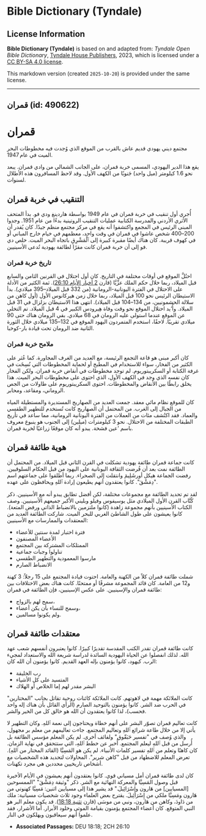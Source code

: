 # Bible Dictionary (Tyndale)

## License Information

**Bible Dictionary (Tyndale)** is based on and adapted from: _Tyndale Open Bible Dictionary_, [Tyndale House Publishers](https://tyndaleopenresources.com/), 2023, which is licensed under a [CC BY-SA 4.0 license](https://creativecommons.org/licenses/by-sa/4.0/legalcode.en).

This markdown version (created `2025-10-20`) is provided under the same license.



--------------------------------

## قمران (id: 490622)

قمران
=====

مجتمع ديني يهودي قديم عاش بالقرب من الموقع الذي وُجدت فيه مخطوطات البحر الميت في عام 1947\.

يقع هذا الدير اليهودي، المسمى خربة قمران، على الجانب الشمالي من وادي قمران. يبعد نحو 1\.6 كيلومتر (ميل واحد) جَنوبًا من الكهف الأول. وقد لاحظ المسافرون هذه الأطلال لسنوات.

التنقيب في خربة قمران
---------------------

أُجري أول تنقيب في خربة قمران في عام 1949 بواسطة هاردينغ ودي فو. بدأ المتحف الأثري الأردني والمدرسة الكتابية عمليات التنقيب الروتينية بدءًا من عام 1951\. وجدوا المبنى الرئيس في المجمع واكتشفوا أنه يقع في مركز مجتمع منظم جيدًا. كان يُقدر أن 200–400 شخص عاشوا في قمران في وقت واحد، معظمهم في خيام خارج المباني أو في كهوف قريبة. كان هناك أيضًا مقبرة كبيرة إلى ٱلْمَشْرِقِ باتجاه البحر الميت. خلص دي فو إلى أن خربة قمران كانت مقرًا لطائفة يهودية تُدعى الأسينيين.

### تاريخ خربة قمران

احتُلَّ الموقع في أوقات مختلفة في التاريخ. كان أول احتلال في القرنين الثامن والسابع قبل الميلاد، ربما خلال حكم الملك عزِّيَّا (قارن [2 أخبار الأيام 26:10](https://ref.ly/2Chr26:10)). ثمة الكثير من الأدلة على الاحتلال في الفترة اليونانية\-الرومانية (من 332 قبل الميلاد–395 ميلادي). بدأ الاستيطان الرئيس نحو 100 قبل الميلاد، ربما خلال زمن هيركانوس الأول (أول كاهن من سلالة الحشمونيين، من 134–104 قبل الميلاد). انتهى هذا الاستيطان بزلزال في 31 قبل الميلاد. وأُ‘يد احتلال الموقع نحو وقت وفاة هِيرودس الكبير في 4 قبل الميلاد. تم التخلي عن الموقع عندما استولى عليه الرومان في 68 ميلادي. بقي الرومان هناك حتى 90 ميلادي تقريبًا. لاحقًا، استخدم المتمردون اليهود الموقع في 132–135 ميلادي خلال الثورة الثانية ضد الرومان تحت قيادة بار\-كوخبا.

### ملامح خربة قمران

كان أكبر مبنى هو قاعة التجمع الرئيسة، مع العديد من الغرف المجاورة. كما عُثر على الكثير من الفخار، سواء للاستخدام في المطبخ أو لحماية المخطوطات التي نُسِخَت في غرفة الكتابة أو السكريبتوريوم. لم توجد مخطوطات في أنقاض خربة قمران. ولكن الفخار كان نفسه الذي وجد في الكهف الأول، الذي احتوى على مخطوطات البحر الميت. هذا يخلق رابطًا بين الأنقاض والمخطوطات. احتوى السكريبتوريوم على طاولات من الجص الروماني، ومقاعد، ومحابر.

كان للموقع نظام مائي معقد. جمعت العديد من الصهاريج المستديرة والمستطيلة المياه من الجبال إلى الغرب. من المحتمل أن الصهاريج كانت تُستخدم للتطهير الطقسي والعماد. فقد اكتُشف مئات من العملات من الفترة اليونانية الرومانية، مما ساعد في تأريخ الطبقات المختلفة من الاحتلال. نحو 3 كيلومترات (ميلين) إلى الجنوب هو ينبوع معروف باسم ‘عين فشخة. يبدو أنه كان موقعًا زراعيًا لخربة قمران.

هوية طائفة قمران
----------------

كانت جماعة قمران طائفة يهودية تشكلت في القرن الثاني قبل الميلاد. من المحتمل أن الطائفة نمت بعد أن فُرضت الثقافة اليونانية على اليهود من قبل الحكام السلوقيين. رفضت الجماعة هيكل أورشَلِيمَ وانتقلت إلى الصحراء. ربما أطلقوا على جماعتهم اسم "دِمَشْقَ". كانوا يعتقدون أنهم يطيعون إرادة ٱللهِ ويحافظون على عهده.

لقد تم تحديد الطائفة مع مجموعات مختلفة، لكن أفضل تطابق يبدو أنه مع الأسينيين. ذكر كُتَّاب القرن الأول الميلادي مثل يوسيفوس وفيلو وبليني الأكبر جميعهم الأسينيين. وصف الكتاب الأسينيين بأنهم مجموعة زاهدة (كانوا ملتزمين بالانضباط الذاتي ورفض المتعة). كانوا يعيشون على طول الشاطئ الغربي للبحر الميت. شاركت الطائفة العديد من المعتقدات والممارسات مع الأسينيين:

* فترة اختبار لمدة سنتين للأعضاء
* الأعضاء المصنفون
* الممتلكات المشتركة بين المجتمع
* تناولوا وجبات جماعية
* مارسوا المعمودية والتطهير الطقسي
* الانضباط الصارم

شملت طائفة قمران كلاً من الكهنة والعامة. احتوت قيادة المجتمع على 15 رجلاً: 3 كهنة و12 من العامة. كان قائد المجموعة مشرفًا أو ممتحنًا. كانت هناك بعض الاختلافات بين طائفة قمران والإسينيين. على عكس الإسينيين، فإن الطائفة في قمران:

* سمح لهم بالزواج،
* وسمح للنساء بأن يكن أعضاء،
* ولم يكونوا مسالمين.

معتقدات طائفة قمران
-------------------

كانت طائفة قمران تقدر الكتب المقدسة تقديرًا كبيرًا. كانوا يعتبرون أنفسهم شعب عهد الله. لذلك انفصلوا عن الحياة اليهودية السائدة لدراسة شريعة الله والاستعداد لمجيء الرب. كيهود، كانوا يؤمنون بإله العهد القديم. كانوا يؤمنون أن الله كان:

* رب الخليقة
* المتسيد على كل الأشياء
* البشر مقدر لهم إما الخلاص أو الهلاك

كانت الملائكة مهمة في لاهوتهم. كانت الملائكة كائنات روحية تقاتل بجانب "المختارين" في الحرب ضد الشر. كانوا يؤمنون بالتوحيد الصارم (الرأي القائل بأن هناك إله واحد فحسب)، لذا كانوا يعتقدون أن الله هو خالق كل من الخير والشر.

كانت تعاليم قمران تصوّر البشر على أنهم خطاة ويحتاجون إلى نعمة ٱللهِ. وكان التطهير لا يأتي إلا من خلال طاعة شرائع ٱللهِ وتعاليم المجتمع. جاءت تعاليمهم من معلم بر مجهول، والذي وُصف في "تفسير حَبَقّوق" ولفائف أخرى. لم يكن المعلم مؤسس الطائفة بل أُرسل من قبل ٱللهِ ليعلم المجتمع. أُخبر عن خطط ٱللهِ، التي ستتحقق في نهاية الزمان. كان كاهنًا وتعلم من ٱللهِ تفسير كلمات الأنبياء. لم يكن هو المَسِيَّا (القائد المختار من ٱللهِ). تعرض المعلم للاضطهاد من قبل "كاهن شرير". المحاولات لتحديد هذه الشخصيات مع أشخاص تاريخيين محددين هي مجرد تكهنات.

كان لدى طائفة قمران أمل مسياني قوي. كانوا يعتقدون أنهم يعيشون في الأيام الأخيرة قبل وصول المَسِيَّا والمعركة النهائية مع الشر. ذكر "وثيقة دِمَشْقَ" "الممسوحين \[المسيايين] من هَارون وإِسْرَائِيلَ." قد يشير هذا إلى مسيايين اثنين: مَسِيَّا كهنوتي من هَارون ومَسِيَّا ملكي من إِسْرَائِيلَ. يقترح بعض العلماء وجود ثلاث شخصيات مسيانية: ملك من دَاودَ، وكاهن من هَارون، ونبي من موسَى (قارن [تثنية 18:18](https://ref.ly/Deut18:18)). قد يكون معلم البر هو النبي المتوقع. كان أعضاء المجتمع يؤمنون بقيامة الموتى وخلود الأبرار. أما الأشرار، فقد علموا أنهم سيعاقبون ويهلكون في النار.

* **Associated Passages:** DEU 18:18; 2CH 26:10

